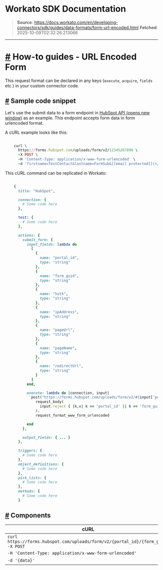 # Workato SDK Documentation

> **Source**: https://docs.workato.com/en/developing-connectors/sdk/guides/data-formats/form-url-encoded.html
> **Fetched**: 2025-10-09T02:32:26.213066

---

# [#](<#how-to-guides-url-encoded-form>) How-to guides - URL Encoded Form

This request format can be declared in any keys (`execute`, `acquire`, `fields` etc.) in your custom connector code.

## [#](<#sample-code-snippet>) Sample code snippet

Let's use the submit data to a form endpoint in [HubSpot API (opens new window)](<https://developers.hubspot.com/docs/methods/forms/submit_form>) as an example. This endpoint accepts form data in form urlencoded format.

A cURL example looks like this:
```ruby
 
    curl \
      https://forms.hubspot.com/uploads/form/v2/12345/67890 \
      -X POST \
      -H 'Content-Type: application/x-www-form-urlencoded' \
      -d 'firstname=TestContact&lastname=FormSub&[[email protected]](</cdn-cgi/l/email-protection>)&newcustomproperty=testing&hs_context=%7B%22hutk%22%3A%2260c2ccdfe4892f0fa0593940b12c11aa%22%2C%22ipAddress%22%3A%22192.168.1.12%22%2C%22pageUrl%22%3A%22http%3A%2F%2Fdemo.hubapi.com%2Fcontact%2F%22%2C%22pageName%22%3A%22Contact%2BUs%22%2C%22redirectUrl%22%3A%22http%3A%2F%2Fdemo.hubapi.com%2Fthank-you%2F%22%7D'


```

This cURL command can be replicated in Workato:
```ruby
 
    {
      title: "HubSpot",

      connection: {
        # Some code here
      },

      test: {
        # Some code here
      },

      actions: {
        submit_form: {
          input_fields: lambda do
            [
              {
                name: "portal_id",
                type: "string"
              },
              {
                name: "form_guid",
                type: "string"
              },
              {
                name: "hutk",
                type: "string"
              },
              {
                name: "ipAddress",
                type: "string"
              },
              {
                name: "pageUrl",
                type: "string"
              },
              {
                name: "pageName",
                type: "string"
              },
              {
                name: "redirectUrl",
                type: "string"
              }
            ]
          end,

          execute: lambda do |connection, input|
            post("https://forms.hubspot.com/uploads/form/v2/#{input['portal_id']}/#{input['form_guid']}").
              request_body(
                input.reject { |k,v| k == 'portal_id' || k == 'form_guid' }
              ).
              request_format_www_form_urlencoded

          end
        },

        output_fields: { ... }
      },

      triggers: {
        # Some code here
      },
      object_definitions: {
        # Some code here
      },
      pick_lists: {
        # Some code here
      },
      methods: {
        # Some code here
      }


```

## [#](<#components>) Components

cURL | Workato  
---|---  
`curl https://forms.hubspot.com/uploads/form/v2/{portal_id}/{form_guid} -X POST` | `post("https://forms.hubspot.com/uploads/form/v2/#{input['portal_id']}/#{input['form_guid']}")`  
`-H 'Content-Type: application/x-www-form-urlencoded'` | `.request_format_www_form_urlencoded`  
`-d '{data}'` | `.request_body(input.reject { |k,v| k == 'portal_id' || k == 'form_guid' })`
